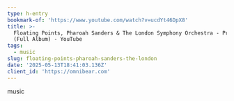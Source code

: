 ```yaml
---
type: h-entry
bookmark-of: 'https://www.youtube.com/watch?v=ucdYt46DpX8'
title: >-
  Floating Points, Pharoah Sanders & The London Symphony Orchestra - Promises
  (Full Album) - YouTube
tags:
  - music
slug: floating-points-pharoah-sanders-the-london
date: '2025-05-13T18:41:03.136Z'
client_id: 'https://omnibear.com'
---
```

music
